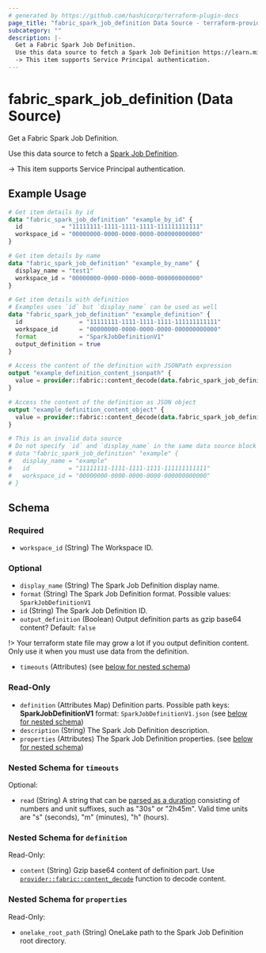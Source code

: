 ```yaml
---
# generated by https://github.com/hashicorp/terraform-plugin-docs
page_title: "fabric_spark_job_definition Data Source - terraform-provider-fabric"
subcategory: ""
description: |-
  Get a Fabric Spark Job Definition.
  Use this data source to fetch a Spark Job Definition https://learn.microsoft.com/fabric/data-engineering/spark-job-definition.
  -> This item supports Service Principal authentication.
---
```


# fabric_spark_job_definition (Data Source)

Get a Fabric Spark Job Definition.

Use this data source to fetch a [Spark Job Definition](https://learn.microsoft.com/fabric/data-engineering/spark-job-definition).

-> This item supports Service Principal authentication.

## Example Usage

```terraform
# Get item details by id
data "fabric_spark_job_definition" "example_by_id" {
  id           = "11111111-1111-1111-1111-111111111111"
  workspace_id = "00000000-0000-0000-0000-000000000000"
}

# Get item details by name
data "fabric_spark_job_definition" "example_by_name" {
  display_name = "test1"
  workspace_id = "00000000-0000-0000-0000-000000000000"
}

# Get item details with definition
# Examples uses `id` but `display_name` can be used as well
data "fabric_spark_job_definition" "example_definition" {
  id                = "11111111-1111-1111-1111-111111111111"
  workspace_id      = "00000000-0000-0000-0000-000000000000"
  format            = "SparkJobDefinitionV1"
  output_definition = true
}

# Access the content of the definition with JSONPath expression
output "example_definition_content_jsonpath" {
  value = provider::fabric::content_decode(data.fabric_spark_job_definition.example_definition.definition["SparkJobDefinitionV1.json"].content, ".defaultLakehouseArtifactId")
}

# Access the content of the definition as JSON object
output "example_definition_content_object" {
  value = provider::fabric::content_decode(data.fabric_spark_job_definition.example_definition.definition["SparkJobDefinitionV1.json"].content).defaultLakehouseArtifactId
}

# This is an invalid data source
# Do not specify `id` and `display_name` in the same data source block
# data "fabric_spark_job_definition" "example" {
#   display_name = "example"
#   id           = "11111111-1111-1111-1111-111111111111"
#   workspace_id = "00000000-0000-0000-0000-000000000000"
# }
```

<!-- schema generated by tfplugindocs -->
## Schema

### Required

- `workspace_id` (String) The Workspace ID.

### Optional

- `display_name` (String) The Spark Job Definition display name.
- `format` (String) The Spark Job Definition format. Possible values: `SparkJobDefinitionV1`
- `id` (String) The Spark Job Definition ID.
- `output_definition` (Boolean) Output definition parts as gzip base64 content? Default: `false`

!> Your terraform state file may grow a lot if you output definition content. Only use it when you must use data from the definition.

- `timeouts` (Attributes) (see [below for nested schema](#nestedatt--timeouts))

### Read-Only

- `definition` (Attributes Map) Definition parts. Possible path keys: **SparkJobDefinitionV1** format: `SparkJobDefinitionV1.json` (see [below for nested schema](#nestedatt--definition))
- `description` (String) The Spark Job Definition description.
- `properties` (Attributes) The Spark Job Definition properties. (see [below for nested schema](#nestedatt--properties))

<a id="nestedatt--timeouts"></a>

### Nested Schema for `timeouts`

Optional:

- `read` (String) A string that can be [parsed as a duration](https://pkg.go.dev/time#ParseDuration) consisting of numbers and unit suffixes, such as "30s" or "2h45m". Valid time units are "s" (seconds), "m" (minutes), "h" (hours).

<a id="nestedatt--definition"></a>

### Nested Schema for `definition`

Read-Only:

- `content` (String) Gzip base64 content of definition part.
Use [`provider::fabric::content_decode`](../functions/content_decode.md) function to decode content.

<a id="nestedatt--properties"></a>

### Nested Schema for `properties`

Read-Only:

- `onelake_root_path` (String) OneLake path to the Spark Job Definition root directory.
